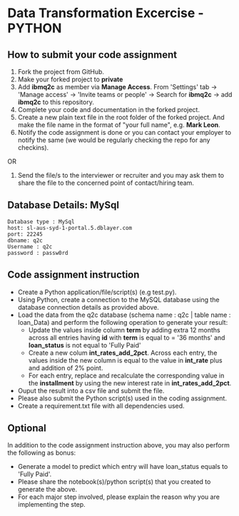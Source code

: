 # Data Transformation Excercise - PYTHON

## How to submit your code assignment

1. Fork the project from GitHub.
2. Make your forked project to **private** 
3. Add **ibmq2c** as member via **Manage Access**. From 'Settings' tab -> 'Manage access' -> 'Invite teams or people' -> Search for **ibmq2c** -> add  **ibmq2c** to this repository.
4. Complete your code and documentation in the forked project.
5. Create a new plain text file in the root folder of the forked project. And make the file name in the format of "your full name", e.g. **Mark Leon**.
6. Notify the code assignment is done or you can contact your employer to notify the same (we would be regularly checking the repo for any checkins).

OR

1. Send the file/s to the interviewer or recruiter and you may ask them to share the file to the concerned point of contact/hiring team. 

## Database Details: MySql
```
Database type : MySql
host: sl-aus-syd-1-portal.5.dblayer.com
port: 22245
dbname: q2c
Username : q2c
password : passw0rd
```

## Code assignment instruction
* Create a Python application/file/script(s) (e.g test.py).
* Using Python, create a connection to the MySQL database using the database connection details as provided above.
* Load the data from the q2c database (schema name : q2c | table name : loan_Data) and perform the following operation to generate your result:
  * Update the values inside column **term** by adding extra 12 months across all entries having **id** with **term** is equal to = '36 months' and **loan_status** is not equal to 'Fully Paid'
  * Create a new colum **int_rates_add_2pct**. Across each entry, the values inside the new column is equal to the value in **int_rate** plus and addition of 2% point.
  * For each entry, replace and recalculate the corresponding value in the **installment** by using the new interest rate in **int_rates_add_2pct**.
* Ouput the result into a csv file and submit the file.
* Please also submit the Python script(s) used in the coding assignment. 
* Create a requirement.txt file with all dependencies used. 

## Optional
In addition to the code assignment instruction above, you may also perform the following as bonus:
 
- Generate a model to predict which entry will have loan_status equals to 'Fully Paid'.
- Please share the notebook(s)/python script(s) that you created to generate the above.
- For each major step involved, please explain the reason why you are implementing the step.
